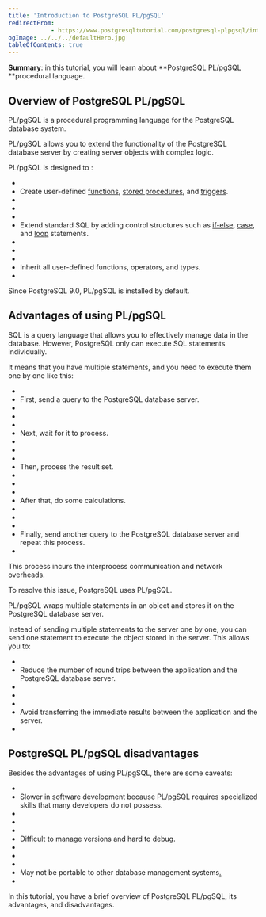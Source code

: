 ```yaml
---
title: 'Introduction to PostgreSQL PL/pgSQL'
redirectFrom: 
            - https://www.postgresqltutorial.com/postgresql-plpgsql/introduction-to-postgresql-stored-procedures/
ogImage: ../../../defaultHero.jpg
tableOfContents: true
---
```

<!-- wp:paragraph -->

**Summary**: in this tutorial, you will learn about **PostgreSQL PL/pgSQL **procedural language.

<!-- /wp:paragraph -->

<!-- wp:heading -->

## Overview of PostgreSQL PL/pgSQL

<!-- /wp:heading -->

<!-- wp:paragraph -->

PL/pgSQL is a procedural programming language for the PostgreSQL database system.

<!-- /wp:paragraph -->

<!-- wp:paragraph -->

PL/pgSQL allows you to extend the functionality of the PostgreSQL database server by creating server objects with complex logic.

<!-- /wp:paragraph -->

<!-- wp:paragraph -->

PL/pgSQL is designed to :

<!-- /wp:paragraph -->

<!-- wp:list -->

- <!-- wp:list-item -->
- Create user-defined [functions](https://www.postgresqltutorial.com/postgresql-plpgsql/postgresql-create-function/), [stored procedures](https://www.postgresqltutorial.com/postgresql-plpgsql/postgresql-create-procedure/), and [triggers](https://www.postgresqltutorial.com/postgresql-triggers/).
- <!-- /wp:list-item -->
-
- <!-- wp:list-item -->
- Extend standard SQL by adding control structures such as [if-else](https://www.postgresqltutorial.com/postgresql-plpgsql/plpgsql-if-else-statements/), [case](https://www.postgresqltutorial.com/postgresql-tutorial/postgresql-case/), and [loop](https://www.postgresqltutorial.com/postgresql-plpgsql/plpgsql-loop-statements/) statements.
- <!-- /wp:list-item -->
-
- <!-- wp:list-item -->
- Inherit all user-defined functions, operators, and types.
- <!-- /wp:list-item -->

<!-- /wp:list -->

<!-- wp:paragraph -->

Since PostgreSQL 9.0, PL/pgSQL is installed by default.

<!-- /wp:paragraph -->

<!-- wp:heading -->

## Advantages of using PL/pgSQL

<!-- /wp:heading -->

<!-- wp:paragraph -->

SQL is a query language that allows you to effectively manage data in the database. However, PostgreSQL only can execute SQL statements individually.

<!-- /wp:paragraph -->

<!-- wp:paragraph -->

It means that you have multiple statements, and you need to execute them one by one like this:

<!-- /wp:paragraph -->

<!-- wp:list -->

- <!-- wp:list-item -->
- First, send a query to the PostgreSQL database server.
- <!-- /wp:list-item -->
-
- <!-- wp:list-item -->
- Next, wait for it to process.
- <!-- /wp:list-item -->
-
- <!-- wp:list-item -->
- Then, process the result set.
- <!-- /wp:list-item -->
-
- <!-- wp:list-item -->
- After that, do some calculations.
- <!-- /wp:list-item -->
-
- <!-- wp:list-item -->
- Finally, send another query to the PostgreSQL database server and repeat this process.
- <!-- /wp:list-item -->

<!-- /wp:list -->

<!-- wp:paragraph -->

This process incurs the interprocess communication and network overheads.

<!-- /wp:paragraph -->

<!-- wp:paragraph -->

To resolve this issue, PostgreSQL uses PL/pgSQL.

<!-- /wp:paragraph -->

<!-- wp:paragraph -->

PL/pgSQL wraps multiple statements in an object and stores it on the PostgreSQL database server.

<!-- /wp:paragraph -->

<!-- wp:paragraph -->

Instead of sending multiple statements to the server one by one, you can send one statement to execute the object stored in the server. This allows you to:

<!-- /wp:paragraph -->

<!-- wp:list -->

- <!-- wp:list-item -->
- Reduce the number of round trips between the application and the PostgreSQL database server.
- <!-- /wp:list-item -->
-
- <!-- wp:list-item -->
- Avoid transferring the immediate results between the application and the server.
- <!-- /wp:list-item -->

<!-- /wp:list -->

<!-- wp:heading -->

## PostgreSQL PL/pgSQL disadvantages

<!-- /wp:heading -->

<!-- wp:paragraph -->

Besides the advantages of using PL/pgSQL, there are some caveats:

<!-- /wp:paragraph -->

<!-- wp:list -->

- <!-- wp:list-item -->
- Slower in software development because PL/pgSQL requires specialized skills that many developers do not possess.
- <!-- /wp:list-item -->
-
- <!-- wp:list-item -->
- Difficult to manage versions and hard to debug.
- <!-- /wp:list-item -->
-
- <!-- wp:list-item -->
- May not be portable to other database management systems[.](http://www.mysqltutorial.org)
- <!-- /wp:list-item -->

<!-- /wp:list -->

<!-- wp:paragraph -->

In this tutorial, you have a brief overview of PostgreSQL PL/pgSQL, its advantages, and disadvantages.

<!-- /wp:paragraph -->
